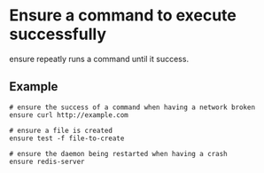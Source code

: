 # Ensure a command to execute successfully

ensure repeatly runs a command until it success.

## Example
```shell
# ensure the success of a command when having a network broken
ensure curl http://example.com

# ensure a file is created
ensure test -f file-to-create

# ensure the daemon being restarted when having a crash
ensure redis-server
```
